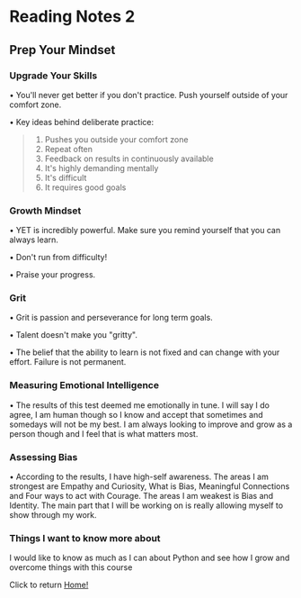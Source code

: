 # Reading Notes 2

## Prep Your Mindset

### Upgrade Your Skills

• You'll never get better if you don't practice. Push yourself outside of your comfort zone.

• Key ideas behind deliberate practice:

  > 1. Pushes you outside your comfort zone
  > 2. Repeat often
  > 3. Feedback on results in continuously available
  > 4. It's highly demanding mentally
  > 5. It's difficult
  > 6. It requires good goals

### Growth Mindset

• YET is incredibly powerful. Make sure you remind yourself that you can always learn.

• Don't run from difficulty!

• Praise your progress.

### Grit

• Grit is passion and perseverance for long term goals.

• Talent doesn't make you "gritty".

• The belief that the ability to learn is not fixed and can change with your effort. Failure is not permanent.

### Measuring Emotional Intelligence

• The results of this test deemed me emotionally in tune. I will say I do agree, I am human though so I know and accept that sometimes and somedays will not be my best. I am always looking to improve and grow as a person though and I feel that is what matters most.

### Assessing Bias

• According to the results, I have high-self awareness. The areas I am strongest are Empathy and Curiosity, What is Bias, Meaningful Connections and Four ways to act with Courage. The areas I am weakest is Bias and Identity. The main part that I will be working on is really allowing myself to show through my work.

### Things I want to know more about

I would like to know as much as I can about Python and see how I grow and overcome things with this course

Click to return [Home!](../README.md)
